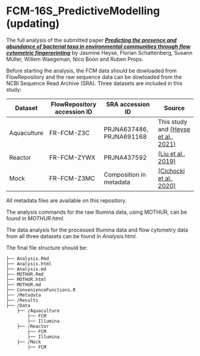 # FCM-16S_PredictiveModelling (updating)

The full analysis of the submitted paper [***Predicting the presence and abundance of bacterial taxa in environmental communities through flow cytometric fingerprinting***](https://github.com/jeheyse/FCM-16S_PredictiveModelling) by Jasmine Heyse, Florian Schattenberg, Susann Müller, Willem Waegeman, Nico Boon and Ruben Props.

Before starting the analysis, the FCM data should be dowloaded from FlowRepository and the raw sequence data can be dowloaded from the NCBI Sequence Read Archive (SRA). Three datasets are included in this study:

| Dataset  | FlowRepository accession ID | SRA accession ID | Source |
| ------------- | ------------- |------------- |------------- |
| Aquaculture  | FR-FCM-Z3C  |  PRJNA637486, PRJNA691168  | This study and [(Heyse et al., 2021)](https://sfamjournals.onlinelibrary.wiley.com/doi/full/10.1111/1462-2920.15310) |
| Reactor  | FR-FCM-ZYWX  | PRJNA437592  | [(Liu et al., 2019)](https://sfamjournals.onlinelibrary.wiley.com/doi/full/10.1111/1462-2920.14437) |
| Mock | FR-FCM-Z3MC  | Composition in metadata  | [(Cichocki et al., 2020)](https://www.nature.com/articles/s41596-020-0362-0#citeas) |


All metadata files are available on this repository.

The analysis commands for the raw Illumina data, using MOTHUR, can be found in _MOTHUR.html_. 

The data analysis for the processed Illumina data and flow cytometry data from all three datasets can be found in _Analysis.html_.

The final file structure should be: 

```
├── Analysis.Rmd
├── Analysis.html
├── Analysis.md
├── MOTHUR.Rmd
├── MOTHUR.html
├── MOTHUR.md
├── ConvenienceFunctions.R
├── /Metadata
├── /Results
├── /Data
    ├── /Aquaculture
	    ├── FCM
	    ├── Illumina
    ├── /Reactor
	    ├── FCM
	    ├── Illumina
    ├── /Mock
	    ├── FCM
```

